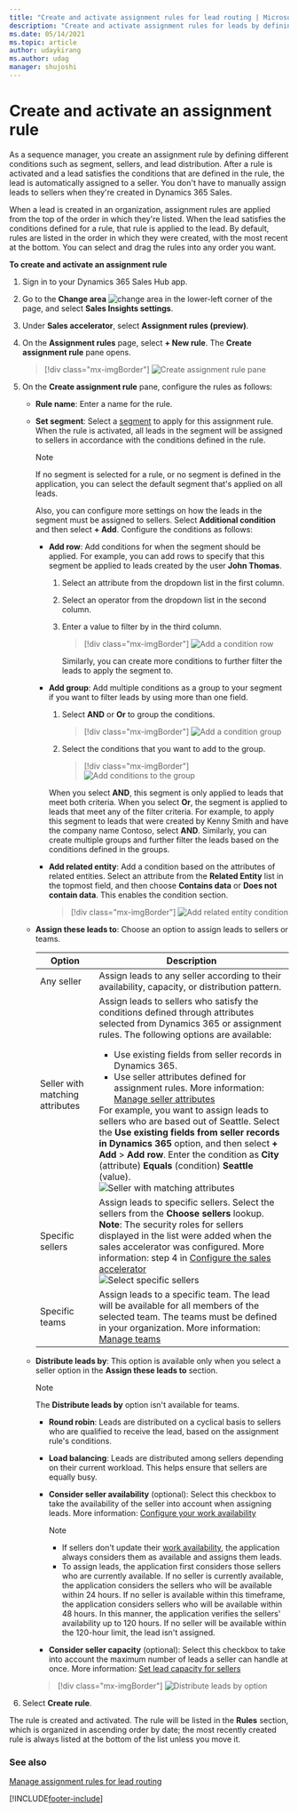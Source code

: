 ```yaml
---
title: "Create and activate assignment rules for lead routing | MicrosoftDocs"
description: "Create and activate assignment rules for leads by defining conditions to automatically assign leads to sellers when the defined conditions are met in Dynamics 365 Sales."
ms.date: 05/14/2021
ms.topic: article
author: udaykirang
ms.author: udag
manager: shujoshi
---
```


# Create and activate an assignment rule

As a sequence manager, you create an assignment rule by defining different conditions such as segment, sellers, and lead distribution. After a rule is activated and a lead satisfies the conditions that are defined in the rule, the lead is automatically assigned to a seller. You don't have to manually assign leads to sellers when they're created in Dynamics 365 Sales.

When a lead is created in an organization, assignment rules are applied from the top of the order in which they're listed. When the lead satisfies the conditions defined for a rule, that rule is applied to the lead. By default, rules are listed in the order in which they were created, with the most recent at the bottom. You can select and drag the rules into any order you want.

**To create and activate an assignment rule**

1.	Sign in to your Dynamics 365 Sales Hub app.   

2.	Go to the **Change area** ![change area](media/change-area-icon.png) in the lower-left corner of the page, and select **Sales Insights settings**.   

3.	Under **Sales accelerator**, select **Assignment rules (preview)**.   

4.	On the **Assignment rules** page, select **+ New rule**.
    The **Create assignment rule** pane opens.

    >[!div class="mx-imgBorder"]
    >![Create assignment rule pane](media/sa-ar-create-assignment-rule-right-pane.png "Create assignment rule pane")   

5.	On the **Create assignment rule** pane, configure the rules as follows:

    -	**Rule name**: Enter a name for the rule.   

    -	**Set segment**: Select a [segment](create-and-activate-a-segment.md) to apply for this assignment rule. When the rule is activated, all leads in the segment will be assigned to sellers in accordance with the conditions defined in the rule.

        >[!NOTE]
        >If no segment is selected for a rule, or no segment is defined in the application, you can select the default segment that's applied on all leads.

        Also, you can configure more settings on how the leads in the segment must be assigned to sellers. Select **Additional condition** and then select **+ Add**. Configure the conditions as follows:

        -	**Add row**: Add conditions for when the segment should be applied. For example, you can add rows to specify that this segment be applied to leads created by the user **John Thomas**.

            1.	Select an attribute from the dropdown list in the first column.
            2.	Select an operator from the dropdown list in the second column.
            3.	Enter a value to filter by in the third column.


                >[!div class="mx-imgBorder"]
                >![Add a condition row](media/sa-segment-condition-add-row.png "Add a condition row")          
        
                Similarly, you can create more conditions to further filter the leads to apply the segment to.    

        -	**Add group**: Add multiple conditions as a group to your segment if you want to filter leads by using more than one field.

            1.	Select **AND** or **Or** to group the conditions.

                >[!div class="mx-imgBorder"]
                >![Add a condition group](media/sa-segment-condition-add-group.png "Add a condition group")        

            2.	Select the conditions that you want to add to the group.

                >[!div class="mx-imgBorder"]
                >![Add conditions to the group](media/sa-segment-condition-add-group-select-condition.png "Add conditions to the group")        

            When you select **AND**, this segment is only applied to leads that meet both criteria. When you select **Or**, the segment is applied to leads that meet any of the filter criteria. For example, to apply this segment to leads that were created by Kenny Smith and have the company name Contoso, select **AND**. Similarly, you can create multiple groups and further filter the leads based on the conditions defined in the groups.

        -	**Add related entity**: Add a condition based on the attributes of related entities.
            Select an attribute from the **Related Entity** list in the topmost field, and then choose **Contains data** or **Does not contain data**. This enables the condition section.

            >[!div class="mx-imgBorder"]
            >![Add related entity condition](media/sa-segment-condition-add-related-entity.png "Add related entity condition")        

    -	**Assign these leads to**: Choose an option to assign leads to sellers or teams.

        | Option | Description |
        |--------|-------------|
        | Any seller | Assign leads to any seller according to their availability, capacity, or distribution pattern. |
        | Seller with matching attributes | Assign leads to sellers who satisfy the conditions defined through attributes selected from Dynamics 365 or assignment rules. The following options are available:<ul><li>Use existing fields from seller records in Dynamics 365.</li><li>Use seller attributes defined for assignment rules. More information: [Manage seller attributes](manage-seller-attributes.md)</li></ul>For example, you want to assign leads to sellers who are based out of Seattle. Select the **Use existing fields from seller records in Dynamics 365** option, and then select **+ Add** > **Add row**. Enter the condition as **City** (attribute) **Equals** (condition) **Seattle** (value).<br>![Seller with matching attributes](media/sa-ar-seller-with-matching-attributes.png "Seller with matching attributes") |
        | Specific sellers | Assign leads to specific sellers. Select the sellers from the **Choose sellers** lookup.<br>**Note**: The security roles for sellers displayed in the list were added when the sales accelerator was configured. More information: step 4 in [Configure the sales accelerator](enable-configure-sales-accelerator.md)<br>![Select specific sellers](media/sa-ar-select-specific-sellers.png "Select specific sellers") |
        | Specific teams | Assign leads to a specific team. The lead will be available for all members of the selected team. The teams must be defined in your organization. More information: [Manage teams](/power-platform/admin/manage-teams#ownergroup-team-or-access-team) |

    -	**Distribute leads by**: This option is available only when you select a seller option in the **Assign these leads to** section.

        >[!NOTE]
        >The **Distribute leads by** option isn't available for teams.

        -	**Round robin**: Leads are distributed on a cyclical basis to sellers who are qualified to receive the lead, based on the assignment rule's conditions.

        -	**Load balancing**: Leads are distributed among sellers depending on their current workload. This helps ensure that sellers are equally busy.

        -	**Consider seller availability** (optional): Select this checkbox to take the availability of the seller into account when assigning leads. More information: [Configure your work availability](personalize-sales-accelerator.md#configure-your-work-availability)

            >[!NOTE]
            >- If sellers don't update their [work availability](personalize-sales-accelerator.md#configure-your-work-availability), the application always considers them as available and assigns them leads.   
            >- To assign leads, the application first considers those sellers who are currently available. If no seller is currently available, the application considers the sellers who will be available within 24 hours. If no seller is available within this timeframe, the application considers sellers who will be available within 48 hours. In this manner, the application verifies the sellers' availability up to 120 hours. If no seller will be available within the 120-hour limit, the lead isn't assigned.

        -	**Consider seller capacity** (optional): Select this checkbox to take into account the maximum number of leads a seller can handle at once. More information: [Set lead capacity for sellers](manage-sales-teams.md#set-lead-capacity-for-sellers)

        >[!div class="mx-imgBorder"]
        >![Distribute leads by option](media/sa-ar-distribute-leads-by.png "Distribute leads by option")      

6.	Select **Create rule**.

The rule is created and activated. The rule will be listed in the **Rules** section, which is organized in ascending order by date; the most recently created rule is always listed at the bottom of the list unless you move it.


### See also

[Manage assignment rules for lead routing](create-manage-assignment-rules-lead-routing.md)

[!INCLUDE[footer-include](../includes/footer-banner.md)]

